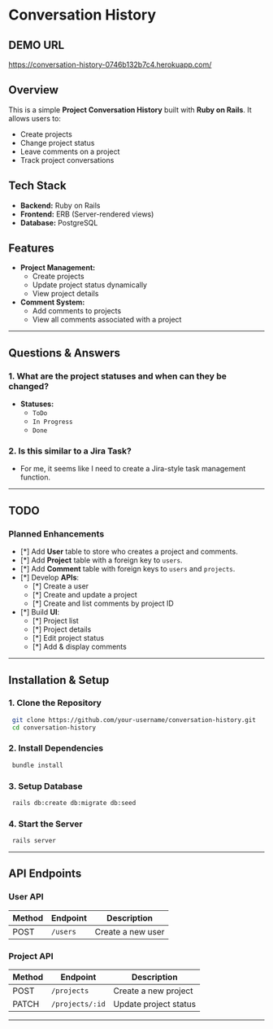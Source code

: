 # Conversation History

## DEMO URL
https://conversation-history-0746b132b7c4.herokuapp.com/

## Overview
This is a simple **Project Conversation History** built with **Ruby on Rails**. It allows users to:
- Create projects
- Change project status
- Leave comments on a project
- Track project conversations

## Tech Stack
- **Backend:** Ruby on Rails
- **Frontend:** ERB (Server-rendered views)
- **Database:** PostgreSQL

## Features
- **Project Management:**
  - Create projects
  - Update project status dynamically
  - View project details
- **Comment System:**
  - Add comments to projects
  - View all comments associated with a project

---

## Questions & Answers
### **1. What are the project statuses and when can they be changed?**
- **Statuses:**
  - `ToDo`
  - `In Progress`
  - `Done`

### **2. Is this similar to a Jira Task?**
- For me, it seems like I need to create a Jira-style task management function.

---

## TODO
### **Planned Enhancements**
- [*] Add **User** table to store who creates a project and comments.
- [*] Add **Project** table with a foreign key to `users`.
- [*] Add **Comment** table with foreign keys to `users` and `projects`.
- [*] Develop **APIs**:
  - [*] Create a user
  - [*] Create and update a project
  - [*] Create and list comments by project ID
- [*] Build **UI**:
  - [*] Project list
  - [*] Project details
  - [*] Edit project status
  - [*] Add & display comments

---

## Installation & Setup
### **1. Clone the Repository**
```bash
 git clone https://github.com/your-username/conversation-history.git
 cd conversation-history
```

### **2. Install Dependencies**
```bash
 bundle install
```

### **3. Setup Database**
```bash
 rails db:create db:migrate db:seed
```

### **4. Start the Server**
```bash
 rails server
```

---

## API Endpoints
### **User API**
| Method | Endpoint | Description |
|--------|-------------|-------------|
| POST   | `/users`    | Create a new user |

### **Project API**
| Method | Endpoint | Description |
|--------|-------------|-------------|
| POST   | `/projects` | Create a new project |
| PATCH  | `/projects/:id` | Update project status |

---
